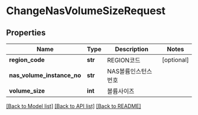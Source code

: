 # ChangeNasVolumeSizeRequest

## Properties
Name | Type | Description | Notes
------------ | ------------- | ------------- | -------------
**region_code** | **str** | REGION코드 | [optional] 
**nas_volume_instance_no** | **str** | NAS볼륨인스턴스번호 | 
**volume_size** | **int** | 볼륨사이즈 | 

[[Back to Model list]](../README.md#documentation-for-models) [[Back to API list]](../README.md#documentation-for-api-endpoints) [[Back to README]](../README.md)


